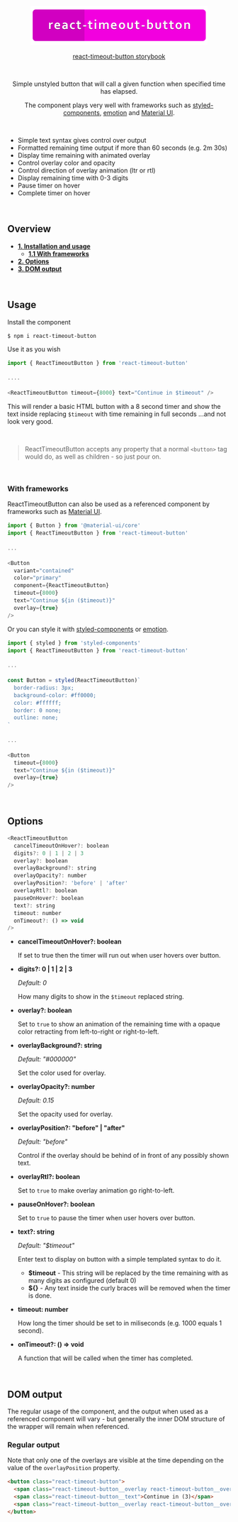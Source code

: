 <div>
  <p>&nbsp;</p>
  <p align="center">
    <img src="https://raw.githubusercontent.com/IgorSzyporyn/react-timeout-button/master/assets/logo-large.png" />
  </p>
  <p align="center">
    <a href="https://igorszyporyn.github.io/react-timeout-button" target="_blank" title="Storybook of react-timeout-button">react-timeout-button storybook</a>
  </p>
  <p>&nbsp;</p>
</div>

<p align="center">
  Simple unstyled button that will call a given function when specified time has elapsed.
</p>

<p align="center">
  The component plays very well with frameworks such as <a target="_blank" href="http://www.styled-components.com">styled-components</a>, <a target="_blank" href="https://emotion.sh">emotion</a> and <a target="_blank" href="http://www.material-ui.com">Material UI</a>.
</p>

<p>&nbsp;</p>

<ul>
  <li>Simple text syntax gives control over output</li>
  <li>Formatted remaining time output if more than 60 seconds (e.g. 2m 30s)</li>
  <li>Display time remaining with animated overlay</li>
  <li>Control overlay color and opacity</li>
  <li>Control direction of overlay animation (ltr or rtl)</li>
  <li>Display remaining time with 0-3 digits</li>
  <li>Pause timer on hover</li>
  <li>Complete timer on hover</li>
</ul>

<p>&nbsp;</p>

## Overview

- **[1. Installation and usage](#installation)**
  - **[1.1 With frameworks](#with-frameworks)**
- **[2. Options](#options)**
- **[3. DOM output](#dom)**

<p>&nbsp;</p>

## <a name="installation"></a>Usage

Install the component

```
$ npm i react-timeout-button
```

Use it as you wish

```js
import { ReactTimeoutButton } from 'react-timeout-button'

....

<ReactTimeoutButton timeout={8000} text="Continue in $timeout" />
```

This will render a basic HTML button with a 8 second timer and show the text inside replacing `$timeout` with time remaining in full seconds ...and not look very good.

<p>&nbsp;</p>

> ReactTimeoutButton accepts any property that a normal `<button>` tag would do, as well as children - so just pour on.

<p>&nbsp;</p>

### <a name="with-frameworks"></a>With frameworks

ReactTimeoutButton can also be used as a referenced component by frameworks such as [Material UI](http://www.material-ui.com).

```js
import { Button } from '@material-ui/core'
import { ReactTimeoutButton } from 'react-timeout-button'

...

<Button
  variant="contained"
  color="primary"
  component={ReactTimeoutButton}
  timeout={8000}
  text="Continue ${in ($timeout)}"
  overlay={true}
/>
```

Or you can style it with [styled-components](http://www.styled-components.com) or [emotion](https://emotion.sh/).

```js
import { styled } from 'styled-components'
import { ReactTimeoutButton } from 'react-timeout-button'

...

const Button = styled(ReactTimeoutButton)`
  border-radius: 3px;
  background-color: #ff0000;
  color: #ffffff;
  border: 0 none;
  outline: none;
`

...

<Button
  timeout={8000}
  text="Continue ${in ($timeout)}"
  overlay={true}
/>
```

<p>&nbsp;</p>

## Options

```js
<ReactTimeoutButton
  cancelTimeoutOnHover?: boolean
  digits?: 0 | 1 | 2 | 3
  overlay?: boolean
  overlayBackground?: string
  overlayOpacity?: number
  overlayPosition?: 'before' | 'after'
  overlayRtl?: boolean
  pauseOnHover?: boolean
  text?: string
  timeout: number
  onTimeout?: () => void
/>
```

- **cancelTimeoutOnHover?: boolean**

  If set to true then the timer will run out when user hovers over button.

- **digits?: 0 | 1 | 2 | 3**

  _Default: 0_

  How many digits to show in the `$timeout` replaced string.

- **overlay?: boolean**

  Set to `true` to show an animation of the remaining time with a opaque color retracting from left-to-right or right-to-left.

- **overlayBackground?: string**

  _Default: "#000000"_

  Set the color used for overlay.

- **overlayOpacity?: number**

  _Default: 0.15_

  Set the opacity used for overlay.

- **overlayPosition?: "before" | "after"**

  _Default: "before"_

  Control if the overlay should be behind of in front of any possibly shown text.

- **overlayRtl?: boolean**

  Set to `true` to make overlay animation go right-to-left.

- **pauseOnHover?: boolean**

  Set to `true` to pause the timer when user hovers over button.

- **text?: string**

  _Default: "\$timeout"_

  Enter text to display on button with a simple templated syntax to do it.

  - **\$timeout** - This string will be replaced by the time remaining with as many digits as configured (default 0)
  - **\${}** - Any text inside the curly braces will be removed when the timer is done.

- **timeout: number**

  How long the timer should be set to in miliseconds (e.g. 1000 equals 1 second).

- **onTimeout?: () => void**

  A function that will be called when the timer has completed.

<p>&nbsp;</p>

## <a name="dom"></a>DOM output

The regular usage of the component, and the output when used as a referenced component will vary - but generally the inner DOM structure of the wrapper will remain when referenced.

### Regular output

Note that only one of the overlays are visible at the time depending on the value of the `overlayPosition` property.

```html
<button class="react-timeout-button">
  <span class="react-timeout-button__overlay react-timeout-button__overlay--before" />
  <span class="react-timeout-button__text">Continue in (3)</span>
  <span class="react-timeout-button__overlay react-timeout-button__overlay--after" />
</button>
```
